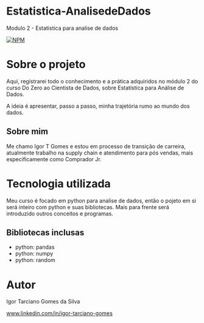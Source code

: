 # Estatistica-AnalisedeDados
Modulo 2 - Estatistica para analise de dados

[![NPM](https://img.shields.io/npm/l/react)](https://github.com/IGTarciano/Estatistica-AnalisedeDados/blob/main/LICENCE) 

# Sobre o projeto

Aqui, registrarei todo o conhecimento e a prática adquiridos no módulo 2 do curso Do Zero ao Cientista de Dados, sobre Estatística para Análise de Dados.

A ideia é apresentar, passo a passo, minha trajetória rumo ao mundo dos dados.

## Sobre mim

Me chamo Igor T Gomes e estou em processo de transição de carreira, atualmente trabalho na supply chain e atendimento para pós vendas, mais especificamente como Comprador Jr.

# Tecnologia utilizada

Meu curso é focado em python para analise de dados, então o pojeto em si será inteiro com python e suas bibliotecas. 
Mais para frente será introduzido outros conceitos e programas. 

## Bibliotecas inclusas

- python: pandas
- python: numpy
- python: random

# Autor

Igor Tarciano Gomes da Silva

www.linkedin.com/in/igor-tarciano-gomes

